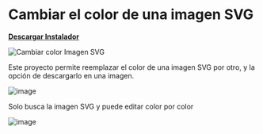 # Cambiar el color de una imagen SVG

[**Descargar Instalador**](https://github.com/JuanDiegogit/CambiarColorImagenSVG/files/6467763/ImagenSVG.zip)

![Cambiar color Imagen SVG](https://user-images.githubusercontent.com/65135568/118011367-8f03ad00-b315-11eb-8920-de40a7f49f3c.png)




Este proyecto permite reemplazar el color de una imagen SVG por otro, y la opción de descargarlo en una imagen.

![image](https://user-images.githubusercontent.com/65135568/117901905-f11ace80-b291-11eb-9c72-e710ba5e67f3.png)

Solo busca la imagen SVG y puede editar color por color

![image](https://user-images.githubusercontent.com/65135568/117901971-1c052280-b292-11eb-895e-00f5c8626dae.png)



